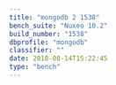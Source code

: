 ```yaml
---
title: "mongodb 2 1538"
bench_suite: "Nuxeo 10.2"
build_number: "1538"
dbprofile: "mongodb"
classifier: ""
date: 2018-08-14T15:22:45
type: "bench"
---
```

